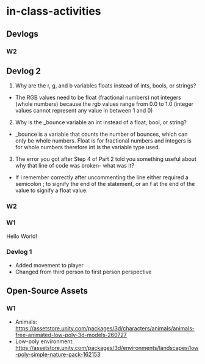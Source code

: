 # in-class-activities
## Devlogs

### W2

## Devlog 2

1. Why are the r, g, and b variables floats instead of ints, bools, or strings?
- The RGB values need to be float (fractional numbers) not integers (whole numbers) because the rgb values range from 0.0 to 1.0 (integer values cannot represent any value in between 1 and 0)

2. Why is the _bounce variable an int instead of a float, bool, or string?
- _bounce is a variable that counts the number of bounces, which can only be whole numbers. Float is for fractional numbers and integers is for whole numbers therefore int is the variable type used.

3. The error you got after Step 4 of Part 2 told you something useful about why that line of code was broken- what was it?
- If I remember correctly after uncommenting the line either required a semicolon ; to signify the end of the statement, or an f at the end of the value to signify a float value.

### W2


### W1
Hello World!

### Devlog 1
- Added movement to player
- Changed from third person to first person perspective

## Open-Source Assets
### W1
- Animals: https://assetstore.unity.com/packages/3d/characters/animals/animals-free-animated-low-poly-3d-models-260727 
- Low-poly environment: https://assetstore.unity.com/packages/3d/environments/landscapes/low-poly-simple-nature-pack-162153 
